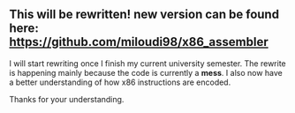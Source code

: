 ## This will be rewritten! new version can be found here: https://github.com/miloudi98/x86_assembler

I will start rewriting once I finish my current university semester. The rewrite is happening mainly because the code is currently a **mess**. 
I also now have a better understanding of how x86 instructions are encoded.

Thanks for your understanding.
